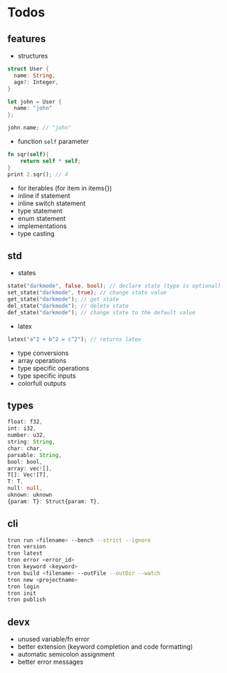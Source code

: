 # Todos

## features

- structures

```rs
struct User {
  name: String,
  age?: Integer,
}

let john = User {
  name: "john"
};

john.name; // "john"
```

- function `self` parameter

```rs
fn sqr(self){
    return self * self;
}
print 2.sqr(); // 4
```

- for iterables (for item in items{})
- inline if statement
- inline switch statement
- type statement
- enum statement
- implementations
- type casting

## std

- states

```rs
state("darkmode", false, bool); // declare state (type is optional)
set_state("darkmode", true); // change state value
get_state("darkmode"); // get state
del_state("darkmode"); // delete state
def_state("darkmode"); // change state to the default value
```

- latex

```rs
latex("a^2 + b^2 = c^2"); // returns latex
```

- type conversions
- array operations
- type specific operations
- type specific inputs
- colorfull outputs

## types

```ts
float: f32,
int: i32,
number: u32,
string: String,
char: char,
parsable: String,
bool: bool,
array: vec![],
T[]: Vec![T],
T: T,
null: null,
uknown: uknown
{param: T}: Struct{param: T},
```

## cli

```bash
trun run <filename> --bench --strict --ignore
tron version
tron latest
tron error <error_id>
tron keyword <keyword>
tron build <filename> --outFile --outDir --watch
tron new <projectname>
tron login
tron init
tron publish
```

## devx

- unused variable/fn error
- better extension (keyword completion and code formatting)
- automatic semicolon assignment
- better error messages
